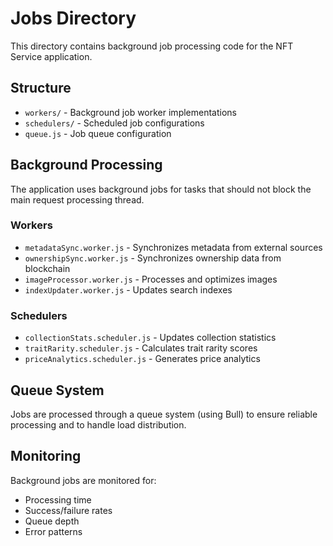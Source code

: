 # Jobs Directory

This directory contains background job processing code for the NFT Service application.

## Structure

- `workers/` - Background job worker implementations
- `schedulers/` - Scheduled job configurations
- `queue.js` - Job queue configuration

## Background Processing

The application uses background jobs for tasks that should not block the main request processing thread.

### Workers
- `metadataSync.worker.js` - Synchronizes metadata from external sources
- `ownershipSync.worker.js` - Synchronizes ownership data from blockchain
- `imageProcessor.worker.js` - Processes and optimizes images
- `indexUpdater.worker.js` - Updates search indexes

### Schedulers
- `collectionStats.scheduler.js` - Updates collection statistics
- `traitRarity.scheduler.js` - Calculates trait rarity scores
- `priceAnalytics.scheduler.js` - Generates price analytics

## Queue System

Jobs are processed through a queue system (using Bull) to ensure reliable processing and to handle load distribution.

## Monitoring

Background jobs are monitored for:
- Processing time
- Success/failure rates
- Queue depth
- Error patterns